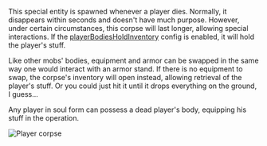 This special entity is spawned whenever a player dies. Normally, it disappears within seconds and doesn't have much purpose. However, under certain circumstances, this corpse will last longer, allowing special interactions. If the [playerBodiesHoldInventory](https://github.com/Pyrofab/Dissolution/wiki/Configuration#playerbodiesholdinventories) config is enabled, it will hold the player's stuff. 

Like other mobs' bodies, equipment and armor can be swapped in the same way one would interact with an armor stand. If there is no equipment to swap, the corpse's inventory will open instead, allowing retrieval of the player's stuff. Or you could just hit it until it drops everything on the ground, I guess...

Any player in soul form can possess a dead player's body, equipping his stuff in the operation.

![Player corpse](https://media-elerium.cursecdn.com/attachments/thumbnails/212/274/310/172/2017-07-01_22.png)
